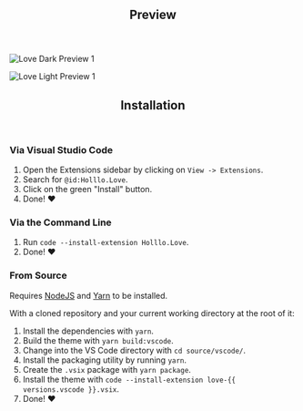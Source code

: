 <section>
<header class="is-light padded">

## Preview
</header>
</section>

<section class="images-section">
<div class="is-dark">

![Love Dark Preview 1](/images/vscode/love-dark-01.png)
</div>

<div class="is-light">

![Love Light Preview 1](/images/vscode/love-light-01.png)
</div>
</section>

<div class="spacer"></div>

<section>
<header class="is-light padded">

## Installation
</header>

<div class="is-dark padded">

### Via Visual Studio Code

1. Open the Extensions sidebar by clicking on <code>View&nbsp;->&nbsp;Extensions</code>.
1. Search for `@id:Holllo.Love`.
1. Click on the green "Install" button.
1. Done! ♥
</div>

<div class="is-light padded">

### Via the Command Line

1. Run `code --install-extension Holllo.Love`.
1. Done! ♥
</div>

<div class="is-dark padded">

### From Source

Requires [NodeJS](https://nodejs.org) and [Yarn](https://yarnpkg.com) to be installed.

With a cloned repository and your current working directory at the root of it:

1. Install the dependencies with `yarn`.
1. Build the theme with `yarn build:vscode`.
1. Change into the VS Code directory with `cd source/vscode/`.
1. Install the packaging utility by running `yarn`.
1. Create the `.vsix` package with `yarn package`.
1. Install the theme with `code --install-extension love-{{ versions.vscode }}.vsix`.
1. Done! ♥
</div>
</section>

